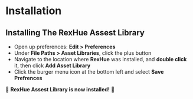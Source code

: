 # Installation

## Installing The RexHue Assest Library

- Open up preferences: **Edit > Preferences**
- Under **File Paths > Asset Libraries**, click the plus button
- Navigate to the location where **RexHue** was installed, and **double click** it, then click **Add Asset Library**
- Click the burger menu icon at the bottom left and select **Save Prefrences**

🎉 **RexHue Assest Library is now installed!** 🎉
